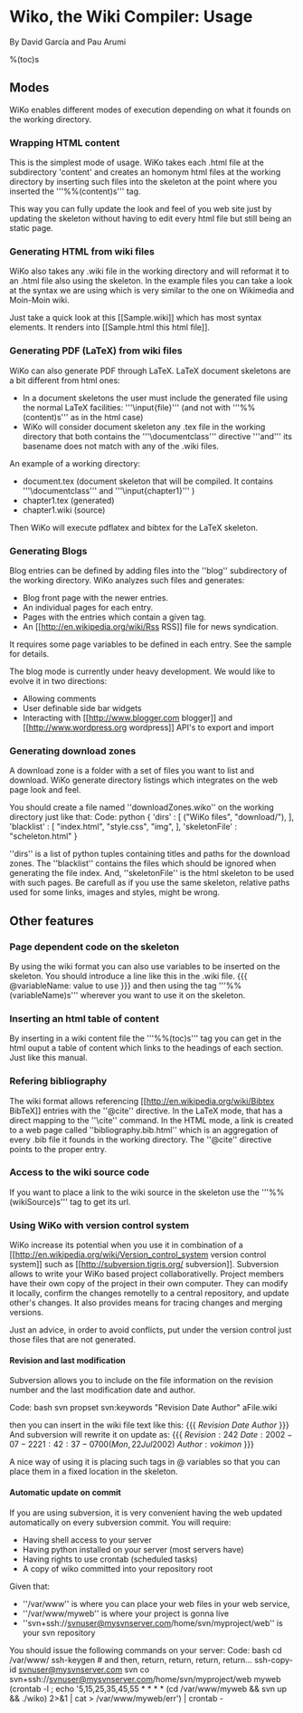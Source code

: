 ﻿# Wiko, the Wiki Compiler: Usage

By David García and Pau Arumi

%(toc)s

## Modes

WiKo enables different modes of execution
depending on what it founds on the working directory.

### Wrapping HTML content

This is the simplest mode of usage.
WiKo takes each .html file at the subdirectory 'content'
and creates an homonym html files at the working
directory by inserting such files into the skeleton
at the point where you inserted the '''%%<!-- -->(content)s''' tag.

This way you can fully update the look and feel of you web site
just by updating the skeleton without having to edit every html file
but still being an static page.

<!-- [[wikosample-htmlcontent.zip Sample WiKo project using html content]] -->

### Generating HTML from wiki files

WiKo also takes any .wiki file in the working directory
and will reformat it to an .html file also using the skeleton.
In the example files you can take a look at the syntax we are using
which is very similar to the one on Wikimedia and Moin-Moin wiki.

Just take a quick look at this [[Sample.wiki]] which has most syntax elements.
It renders into [[Sample.html this html file]].

<!-- [[wikosample-wikicontent.zip Sample WiKo project using wiki content]] -->

### Generating PDF (LaTeX) from wiki files

WiKo can also generate PDF through LaTeX. LaTeX document skeletons are a bit different from html ones:
* In a document skeletons the user must include the generated file using the normal LaTeX facilities: '''\input{file}''' (and not with '''%%<!-- -->(content)s''' as in the html case)
* WiKo will consider document skeleton any .tex file in the working directory that both contains the '''\documentclass''' directive '''and''' its basename does not match with any of the .wiki files.

An example of a working directory:
* document.tex (document skeleton that will be compiled. It contains '''\documentclass''' and '''\input{chapter1}''' )
* chapter1.tex (generated)
* chapter1.wiki (source)

Then WiKo will execute pdflatex and bibtex for the LaTeX skeleton.



<!-- [[wikosample-article.zip Sample WiKo project for a PDF article]] -->

### Generating Blogs

Blog entries can be defined by adding files into the
''blog'' subdirectory of the working directory.
WiKo analyzes such files and generates:
* Blog front page with the newer entries.
* An individual pages for each entry.
* Pages with the entries which contain a given tag.
* An [[http://en.wikipedia.org/wiki/Rss RSS]] file for news syndication.

It requires some page variables to be defined in each entry.
See the sample for details.

The blog mode is currently under heavy development.
We would like to evolve it in two directions:
* Allowing comments
* User definable side bar widgets
* Interacting with [[http://www.blogger.com blogger]] and [[http://www.wordpress.org wordpress]] API's to export and import

<!-- [[wikosample-blog.zip Sample WiKo project for a blog]] -->

### Generating download zones

A download zone is a folder with a set of files you want to list and download.
WiKo generate directory listings which integrates on the web page look and feel.

You should create a file named ''downloadZones.wiko'' on the working directory
just like that:
Code: python
 {
	'dirs' : [
		("WiKo files", "download/"),
	],
	'blacklist' : [
		"index.html",
		"style.css",
		"img",
	],
	'skeletonFile' : "scheleton.html"
 }


''dirs'' is a list of python tuples containing titles and paths for the download zones.
The ''blacklist'' contains the files which should be ignored when generating the file index.
And, ''skeletonFile'' is the html skeleton to be used with such pages.
Be carefull as if you use the same skeleton, relative paths used for some links, images and styles,
might be wrong.


## Other features

### Page dependent code on the skeleton

By using the wiki format you can also use variables to be inserted
on the skeleton.
You should introduce a line like this in the .wiki file.
{{{
@variableName: value to use
}}}
and then using the tag '''%%<!-- -->(variableName)s''' wherever you want to use it on the skeleton.

### Inserting an html table of content

By inserting in a wiki content file the '''%%<!-- -->(toc)s''' tag you can get
in the html ouput a table of content which links to the headings of each section.
Just like this manual.

### Refering bibliography

The wiki format allows referencing [[http://en.wikipedia.org/wiki/Bibtex BibTeX]] entries
with the ''@cite'' directive.
In the LaTeX mode, that has a direct mapping to the ''\cite'' command.
In the HTML mode, a link is created to a web page called ''bibliography.bib.html''
which is an aggregation of every .bib file it founds in the working directory.
The ''@cite'' directive points to the proper entry.

### Access to the wiki source code

If you want to place a link to the wiki source in the skeleton
use the '''%%<!-- -->(wikiSource)s''' tag to get its url.

### Using WiKo with version control system

WiKo increase its potential when you use it in combination of a
[[http://en.wikipedia.org/wiki/Version_control_system version control system]]
such as [[http://subversion.tigris.org/ subversion]].
Subversion allows to write your WiKo based project collaborativelly.
Project members have their own copy of the project in their own computer.
They can modify it locally, confirm the changes remotelly to a central repository,
and update other's changes.
It also provides means for tracing changes and merging versions.

Just an advice, in order to avoid conflicts,
put under the version control just those files that are not generated.

#### Revision and last modification

Subversion allows you to include on the file information on the revision
number and the last modification date and author.

Code: bash
svn propset svn:keywords "Revision Date Author" aFile.wiki


then you can insert in the wiki file text like this:
{{{
$Revision$
$Date$
$Author$
}}}
And subversion will rewrite it on update as:
{{{
$Revision: 242$
$Date: 2002-07-22 21:42:37 -0700 (Mon, 22 Jul 2002)$
$Author: vokimon$
}}}

A nice way of using it is placing such tags in @ variables
so that you can place them in a fixed location in the skeleton.

#### Automatic update on commit

If you are using subversion, it is very convenient having
the web updated automatically on every subversion commit.
You will require:
* Having shell access to your server
* Having python installed on your server (most servers have)
* Having rights to use crontab (scheduled tasks)
* A copy of wiko committed into your repository root

Given that:
* ''/var/www'' is where you can place your web files in your web service,
* ''/var/www/myweb'' is where your project is gonna live
* ''svn+ssh://svnuser@mysvnserver.com/home/svn/myproject/web'' is your svn repository

You should issue the following commands on your server:
Code: bash
cd /var/www/
ssh-keygen       # and then, return, return, return, return...
ssh-copy-id svnuser@mysvnserver.com
svn co svn+ssh://svnuser@mysvnserver.com/home/svn/myproject/web myweb
(crontab -l ; echo '5,15,25,35,45,55 * * * * (cd /var/www/myweb && svn up && ./wiko) 2>&1 | cat > /var/www/myweb/err') | crontab -







